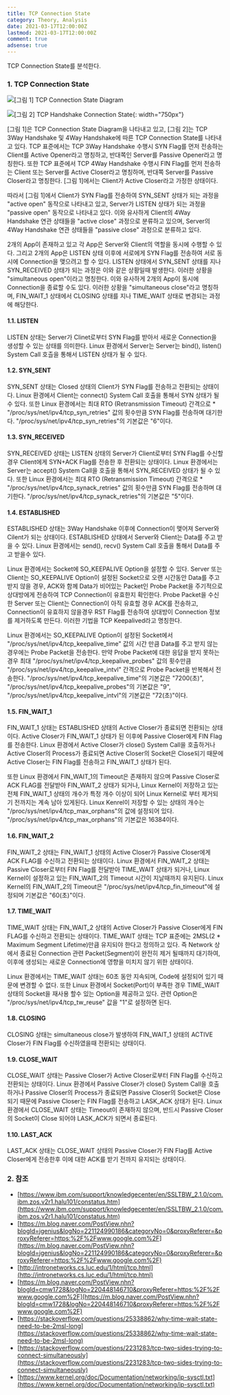 ```yaml
---
title: TCP Connection State
category: Theory, Analysis
date: 2021-03-17T12:00:00Z
lastmod: 2021-03-17T12:00:00Z
comment: true
adsense: true
---
```


TCP Connection State를 분석한다.

### 1. TCP Connection State

![[그림 1] TCP Connection State Diagram]({{site.baseurl}}/images/theory_analysis/TCP_Connection_State/TCP_Connection_State_Diagram.PNG)

![[그림 2] TCP Handshake Connection State]({{site.baseurl}}/images/theory_analysis/TCP_Connection_State/TCP_Handshake_Connection_State.PNG){: width="750px"}

[그림 1]은 TCP Connection State Diagram을 나타내고 있고, [그림 2]는 TCP 3Way Handshake 및 4Way Handshake에 따른 TCP Connection State를 나타내고 있다. TCP 표준에서는 TCP 3Way Handshake 수행시 SYN Flag를 먼저 전송하는 Client를 Active Opener라고 명칭하고, 반대쪽인 Server를 Passive Opener라고 명칭한다. 또한 TCP 표준에서 TCP 4Way Handshake 수행시 FIN Flag를 먼저 전송하는 Client 또는 Server를 Active Closer라고 명칭하며, 반대쪽 Server를 Passive Closer라고 명칭한다. [그림 1]에서는 Client가 Active Closer라고 가정한 상태이다.

따라서 [그림 1]에서 Client가 SYN Flag를 전송하여 SYN_SENT 상태가 되는 과정을 "active open" 동작으로 나타내고 있고, Server가 LISTEN 상태가 되는 과정을 "passive open" 동작으로 나타내고 있다. 이와 유사하게 Client의 4Way Handshake 연관 상태들을 "active close" 과정으로 분류하고 있으며, Server의 4Way Handshake 연관 상태들을 "passive close" 과정으로 분류하고 있다.

2개의 App이 존재하고 있고 각 App은 Server와 Client의 역할을 동시에 수행할 수 있다. 그리고 2개의 App은 LISTEN 상태 이후에 서로에게 SYN Flag를 전송하여 서로 동시에 Connection을 맺으려고 할 수 있다. LISTEN 상태에서 SYN_SENT 상태를 지나 SYN_RECEIVED 상태가 되는 과정은 이와 같은 상황일때 발생한다. 이러한 상황을 "simultaneous open"이라고 명칭한다. 이와 유사하게 2개의 App이 동시에 Connection을 종료할 수도 있다. 이러한 상황을 "simultaneous close"라고 명칭하며, FIN_WAIT_1 상태에서 CLOSING 상태를 지나 TIME_WAIT 상태로 변경되는 과정에 해당한다.

#### 1.1. LISTEN

LISTEN 상태는 Server가 Clinet로부터 SYN Flag를 받아서 새로운 Connection을 생성할 수 있는 상태를 의미한다. Linux 환경에서 Server는 Server는 bind(), listen() System Call 호츨을 통해서 LISTEN 상태가 될 수 있다.

#### 1.2. SYN_SENT

SYN_SENT 상태는 Closed 상태의 Client가 SYN Flag를 전송하고 전환되는 상태이다. Linux 환경에서 Client는 connect() System Call 호출을 통해서 SYN 상태가 될 수 있다. 또한 Linux 환경에서는 최대 RTO (Retransmission Timeout) 간격으로 * "/proc/sys/net/ipv4/tcp_syn_retries" 값의 횟수만큼 SYN Flag를 전송하며 대기한다. "/proc/sys/net/ipv4/tcp_syn_retries"의 기본값은 "6"이다.

#### 1.3. SYN_RECEIVED

SYN_RECEIVED 상태는 LISTEN 상태의 Server가 Client로부터 SYN Flag를 수신할 경우 Client에게 SYN+ACK Flag를 전송한 후 전환되는 상태이다. Linux 환경에서는 Server는 accept() System Call을 호출을 통해서 SYN_RECEIVED 상태가 될 수 있다. 또한 Linux 환경에서는 최대 RTO (Retransmission Timeout) 간격으로 * "/proc/sys/net/ipv4/tcp_synack_retries" 값의 횟수만큼 SYN Flag를 전송하며 대기한다. "/proc/sys/net/ipv4/tcp_synack_retries"의 기본값은 "5"이다.

#### 1.4. ESTABLISHED

ESTABLISHED 상태는 3Way Handshake 이후에 Connection이 맺어져 Server와 Cilent가 되는 상태이다. ESTABLISHED 상태에서 Server와 Client는 Data를 주고 받을 수 있다. Linux 환경에서는 send(), recv() System Call 호출을 통해서 Data를 주고 받을수 있다.

Linux 환경에서는 Socket에 SO_KEEPALIVE Option을 설정할 수 있다. Server 또는 Client는 SO_KEEPALIVE Option이 설정된 Socket으로 오랜 시간동안 Data를 주고 받지 않을 경우, ACK와 함께 Data가 비어있는 Packet인 Probe Packet을 주기적으로 상대방에게 전송하여 TCP Connection이 유효한지 확인한다. Probe Packet을 수신한 Server 또는 Client는 Connection이 아직 유효할 경우 ACK를 전송하고, Connection이 유효하지 않을경우 RST Flag를 전송하여 상대방이 Connection 정보를 제거하도록 만든다. 이러한 기법을 TCP Keepalived라고 명칭한다.

Linux 환경에서는 SO_KEEPALIVE Option이 설정된 Socket에서 "/proc/sys/net/ipv4/tcp_keepalive_time" 값의 시간 만큼 Data를 주고 받지 않는경우에는 Probe Packet을 전송한다. 만약 Probe Packet에 대한 응답을 받지 못하는 경우 최대 "/proc/sys/net/ipv4/tcp_keepalive_probes" 값의 횟수만큼 "/proc/sys/net/ipv4/tcp_keepalive_intvl" 간격으로 Probe Packet을 반복해서 전송한다. "/proc/sys/net/ipv4/tcp_keepalive_time"의 기본값은 "7200(초)", "/proc/sys/net/ipv4/tcp_keepalive_probes"의 기본값은 "9", "/proc/sys/net/ipv4/tcp_keepalive_intvl"의 기본값은 "72(초)"이다.

#### 1.5. FIN_WAIT_1

FIN_WAIT_1 상태는 ESTABLISHED 상태의 Active Closer가 종료되면 전환되는 상태이다. Active Closer가 FIN_WAIT_1 상태가 된 이후에 Passive Closer에게 FIN Flag를 전송한다. Linux 환경에서 Active Closer가 close() System Call을 호출하거나 Active Closer의 Process가 종료되면 Active Closer의 Socket은 Close되기 때문에 Active Closer는 FIN Flag를 전송하고 FIN_WAIT_1 상태가 된다.

또한 Linux 환경에서 FIN_WAIT_1의 Timeout은 존재하지 않으며 Passive Closer로 ACK FLAG를 전달받아 FIN_WAIT_2 상태가 되거나, Linux Kernel이 저장하고 있는 전체 FIN_WAIT_1 상태의 개수가 특정 개수 이상이 되어 Linux Kernel로 부터 제거되기 전까지는 계속 남아 있게된다. Linux Kenrel이 저장할 수 있는 상태의 개수는 "/proc/sys/net/ipv4/tcp_max_orphans"의 값에 설정되어 있다. "/proc/sys/net/ipv4/tcp_max_orphans"의 기본값은 16384이다.

#### 1.6. FIN_WAIT_2

FIN_WAIT_2 상태는 FIN_WAIT_1 상태의 Active Closer가 Passive Closer에게 ACK FLAG를 수신하고 전환되는 상태이다. Linux 환경에서 FIN_WAIT_2 상태는 Passive Closer로부터 FIN Flag를 전달받아 TIME_WAIT 상태가 되거나, Linux Kernel이 설정하고 있는 FIN_WAIT_2의 Timeout 시간이 지날때까지 유지된다. Linux Kernel의 FIN_WAIT_2의 Timeout은 "/proc/sys/net/ipv4/tcp_fin_timeout"에 설정되며 기본값은 "60(초)"이다.

#### 1.7. TIME_WAIT

TIME_WAIT 상태는 FIN_WAIT_2 상태의 Active Closer가 Passive Closer에게 FIN FLAG를 수신하고 전환되는 상태이다. TIME_WAIT 상태는 TCP 표준에는 2MSL(2 * Maximum Segment Lifetime)만큼 유지되야 한다고 정의하고 있다. 즉 Network 상에서 종료된 Connection 관련 Packet(Segment)이 완전히 제거 될때까지 대기하여, 이후에 생성되는 새로운 Connection에 영향을 미치지 않기 위한 상태이다.

Linux 환경에서는 TIME_WAIT 상태는 60초 동안 지속되며, Code에 설정되어 있기 때문에 변경할 수 없다. 또한 Linux 환경에서 Socket(Port)이 부족한 경우 TIME_WAIT 상태의 Socket을 재사용 할수 있는 Option을 제공하고 있다. 관련 Option은 "/proc/sys/net/ipv4/tcp_tw_reuse" 값을 "1"로 설정하면 된다.

#### 1.8. CLOSING

CLOSING 상태는 simultaneous close가 발생하여 FIN_WAIT_1 상태의 ACTIVE Closer가 FIN Flag를 수신하였을때 전환되는 상태이다.

#### 1.9. CLOSE_WAIT

CLOSE_WAIT 상태는 Passive Closer가 Active Closer로부터 FIN Flag를 수신하고 전환되는 상태이다. Linux 환경에서 Passive Closer가 close() System Call을 호출하거나 Passive Closer의 Process가 종료되면 Passive Closer의 Socket은 Close되기 때문에 Passive Closer는 FIN Flag를 전송하고 LASK_ACK 상태가 된다. Linux 환경에서 CLOSE_WAIT 상태는 Timeout이 존재하지 않으며, 반드시 Passive Closer의 Socket이 Close 되어야 LASK_ACK가 되면서 종료된다.

#### 1.10. LAST_ACK

LAST_ACK 상태는 CLOSE_WAIT 상태의 Passive Closer가 FIN Flag를 Active Closer에게 전송한후 이에 대한 ACK를 받기 전까지 유지되는 상태이다.

### 2. 참조

* [https://www.ibm.com/support/knowledgecenter/en/SSLTBW_2.1.0/com.ibm.zos.v2r1.halu101/constatus.htm](https://www.ibm.com/support/knowledgecenter/en/SSLTBW_2.1.0/com.ibm.zos.v2r1.halu101/constatus.htm)
* [https://m.blog.naver.com/PostView.nhn?blogId=jgenius&logNo=221124990186&categoryNo=0&proxyReferer=&proxyReferer=https:%2F%2Fwww.google.com%2F](https://m.blog.naver.com/PostView.nhn?blogId=jgenius&logNo=221124990186&categoryNo=0&proxyReferer=&proxyReferer=https:%2F%2Fwww.google.com%2F)
* [http://intronetworks.cs.luc.edu/1/html/tcp.html](http://intronetworks.cs.luc.edu/1/html/tcp.html)
* [https://m.blog.naver.com/PostView.nhn?blogId=cmw1728&logNo=220448146710&proxyReferer=https:%2F%2Fwww.google.com%2F](https://m.blog.naver.com/PostView.nhn?blogId=cmw1728&logNo=220448146710&proxyReferer=https:%2F%2Fwww.google.com%2F)
* [https://stackoverflow.com/questions/25338862/why-time-wait-state-need-to-be-2msl-long](https://stackoverflow.com/questions/25338862/why-time-wait-state-need-to-be-2msl-long)
* [https://stackoverflow.com/questions/2231283/tcp-two-sides-trying-to-connect-simultaneously](https://stackoverflow.com/questions/2231283/tcp-two-sides-trying-to-connect-simultaneously)
* [https://www.kernel.org/doc/Documentation/networking/ip-sysctl.txt](https://www.kernel.org/doc/Documentation/networking/ip-sysctl.txt)